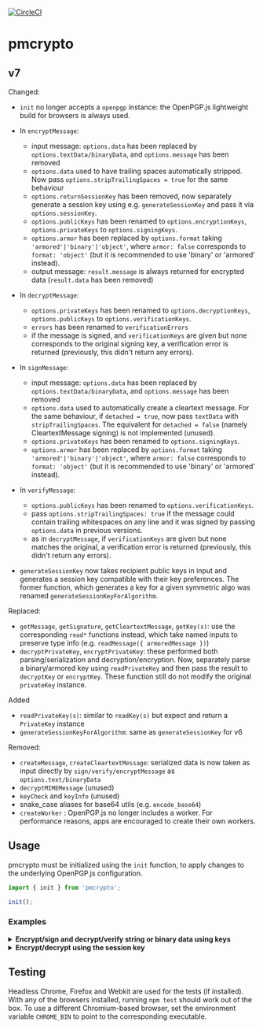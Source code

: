 [![CircleCI](https://circleci.com/gh/ProtonMail/pmcrypto.svg?style=svg)](https://circleci.com/gh/ProtonMail/pmcrypto)


# pmcrypto

## v7
Changed:

* `init` no longer accepts a `openpgp` instance: the OpenPGP.js lightweight build for browsers is always used.
* In `encryptMessage`:
  - input message: `options.data` has been replaced by `options.textData/binaryData`, and `options.message` has been removed
  - `options.data` used to have trailing spaces automatically stripped. Now pass `options.stripTrailingSpaces = true` for the same behaviour
  - `options.returnSessionKey` has been removed, now separately generate a session key using e.g. `generateSessionKey` and pass it via `options.sessionKey`.
  - `options.publicKeys` has been renamed to `options.encryptionKeys`, `options.privateKeys` to `options.signingKeys`.
  - `options.armor` has been replaced by `options.format` taking `'armored'|'binary'|'object'`, where `armor: false` corresponds to `format: 'object'` (but it is recommended to use 'binary' or 'armored' instead).
  - output message: `result.message` is always returned for encrypted data (`result.data` has been removed)
* In `decryptMessage`:
  - `options.privateKeys` has been renamed to `options.decryptionKeys`, `options.publicKeys` to `options.verificationKeys`.
  - `errors` has been renamed to `verificationErrors`
  - if the message is signed, and `verificationKeys` are given but none corresponds to the original signing key, a verification error is returned (previously, this didn't return any errors).
* In `signMessage`:
  - input message: `options.data` has been replaced by `options.textData/binaryData`, and `options.message` has been removed
  - `options.data` used to automatically create a cleartext message. For the same behaviour, if `detached = true`, now pass `textData` with `stripTrailingSpaces`. The equivalent for `detached = false` (namely CleartextMessage signing) is not implemented (unused).
  - `options.privateKeys` has been renamed to `options.signingKeys`.
  - `options.armor` has been replaced by `options.format` taking `'armored'|'binary'|'object'`, where `armor: false` corresponds to `format: 'object'` (but it is recommended to use 'binary' or 'armored' instead).

* In `verifyMessage`:
  - `options.publicKeys` has been renamed to `options.verificationKeys`.
  - pass `options.stripTrailingSpaces: true` if the message could contain trailing whitespaces on any line and it was signed by passing `options.data` in previous versions.
  - as in `decryptMessage`, if `verificationKeys` are given but none matches the original, a verification error is returned (previously, this didn't return any errors).
* `generateSessionKey` now takes recipient public keys in input and generates a session key compatible with their key preferences. The former function, which generates a key for a given symmetric algo was renamed `generateSessionKeyForAlgorithm`.

Replaced:
* `getMessage`, `getSignature`, `getCleartextMessage`, `getKey(s)`: use the corresponding `read*` functions instead, which take named inputs to preserve type info (e.g. `readMessage({ armoredMessage })`)
* `decryptPrivateKey`, `encryptPrivateKey`: these performed both parsing/serialization and decryption/encryption. Now, separately parse a binary/armored key using `readPrivateKey` and then pass the result to `decryptKey` or `encryptKey`. These function still do not modify the original `privateKey` instance.

Added
* `readPrivateKey(s)`: similar to `readKey(s)` but expect and return a `PrivateKey` instance
* `generateSessionKeyForAlgorithm`: same as `generateSessionKey` for v6

Removed:
* `createMessage`, `createCleartextMessage`: serialized data is now taken as input directly by `sign/verify/encryptMessage` as `options.text/binaryData`
* `decryptMIMEMessage` (unused)
* `keyCheck` and `keyInfo` (unused)
* snake_case aliases for base64 utils (e.g. `encode_base64`)
* `createWorker` : OpenPGP.js no longer includes a worker. For performance reasons, apps are encouraged to create their own workers.

## Usage
pmcrypto must be initialized using the `init` function, to apply changes to the underlying OpenPGP.js configuration.

```js
import { init } from 'pmcrypto';

init();
```

### Examples
<details>
<summary><b>Encrypt/sign and decrypt/verify string or binary data using keys</b></summary>

#### Encrypt/sign and decrypt/verify string or binary data using keys

To parse and decrypt the keys
```js
const recipientPublicKey = await readKey({ armoredKey: '...' }); // or `binaryKey`
const senderPrivateKey = await decryptKey({
  privateKey: await readPrivateKey({ armoredKey: '...' }),
  passphrase: 'personal key passphrase'
});
```
To encrypt and sign:
```js
const { 
  message: armoredMessage,
  encryptedSignature: armoredEncryptedSignature
} = await encryptMessage({
  textData: 'text data to encrypt', // or `binaryData` for Uint8Arrays
  encryptionKeys: recipientPublicKey, // and/or `passwords`
  signingKeys: senderPrivateKey,
  detached: true,
  format: 'armored' // or 'binary' to output a binary message and signature
});

// share `armoredMessage`
```
To decrypt and verify (non-streamed input):
```js
// load the required keys
const senderPublicKey = await readKey(...);
const recipientPrivateKey = await decryptKey(...);

const { data: decryptedData, verified } = await decryptMessage({
  message: await readMessage({ armoredMessage }), // or `binaryMessage`
  encryptedSignature: await readMessage({ armoredMessage: armoredEncryptedSignature })
  decryptionKeys: recipientPrivateKey // and/or 'passwords'
  verificationKeys: senderPublicKey
});
```

**For streamed inputs:**
to encrypt (and/or sign), pass the stream to `textData` or `binaryData` based on the streamed data type. Similarly, to decrypt and verify, the input options are the same as the non-streaming case. However, if `armoredMessage` (or `binaryMessage`) is a stream, the decryption result needs to be handled differently:
```js
const { data: dataStream, verified: verifiedPromise } = await decryptMessage({
  message: await readMessage({ armoredMessage: streamedArmoredMessage }),
  ... // other options
});

// you need to read `dataStream` before resolving `verifiedPromise`, even if you do not need the decrypted data
const decryptedData = await readToEnd(dataStream);
const verificationStatus = await verified;
```
</details>

<details>
<summary><b>Encrypt/decrypt using the session key</b></summary>

#### Encrypt/decrypt using the session key directly
In v6, `encryptMessage` would return the generated session key if `options.returnSessionKey: true` was given. This option is no longer supported. Instead:
```js
// First generate the session key
const sessionKey = await generateSessionKey({ recipientKeys: recipientPublicKey });

// Then encrypt the data with it
const { message: armoredMessage } = await encryptMessage({
  textData: 'text data to encrypt', // or `binaryData` for Uint8Arrays
  sessionKey,
  encryptionKeys: recipientPublicKey, // and/or `passwords`, used to encrypt the session key
  signingKeys: senderPrivateKey,
});
```

To decrypt, you can again provide the session key directly:
```js

// Then encrypt the data with it
const { data } = await decryptMessage({
  message: await readMessage({ armoredMessage }),
  sessionKeys: sessionKey,
  verificationKeys: senderPublicKey,
});
```
You can also encrypt the session key on its own:
```js
const armoredEncryptedSessionKey = await encryptSessionKey({
  sessionKey,
  encryptionKeys, // and/or passwords
  format: 'armored'
});

// And decrypt it with:
const sessionKey = await decryptSessionKey({
  message: await readMessage({ armoredMessage: armoredEncryptedSessionKey }),
  decryptionsKeys // and/or passwords
});

```
</details>

## Testing
Headless Chrome, Firefox and Webkit are used for the tests (if installed).
With any of the browsers installed, running `npm test` should work out of the box.
To use a different Chromium-based browser, set the environment variable `CHROME_BIN` to point to the corresponding executable.


